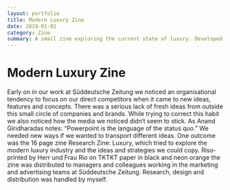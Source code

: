 ```yaml
---
layout: portfolio
title: Modern Luxury Zine
date: 2019-01-01
category: Zine
summary: A small zine exploring the current state of luxury. Developed to test a different method of communicating research throughout a complex organisation, the zine also offered up questions and different strategic directions.s 
---
```

# Modern Luxury Zine
Early on in our work at Süddeutsche Zeitung we noticed an organisational tendency to focus on our direct competitors when it came to new ideas, features and concepts. There was a serious lack of fresh ideas from outside this small circle of companies and brands. While trying to correct this habit we also noticed how the media we noticed didn‘t seem to stick.
As Anand Giridharadas notes: “Powerpoint is the language of the status quo.” We needed new ways if we wanted to transport different ideas. One outcome was the 16 page zine Research Zine: Luxury, which tried to explore the modern luxury industry and the ideas and strategies we could copy. Riso-printed by Herr und Frau Rio on TKTKT paper in black and neon orange the zine was distributed to managers and colleagues working in the marketing and advertising teams at Süddeutsche Zeitung.
Research, design and distribution was handled by myself.
